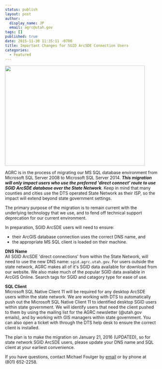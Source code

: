 ```yaml
---
status: publish
layout: post
author:
  display_name: JP
  email: agrc@utah.gov
tags: []
published: true
date: 2015-11-30 11:35:11 -0700
title: Important Changes for SGID ArcSDE Connection Users
categories:
  - Featured
---
```

<p><a href="{{ "/downloads/Screen-Shot-2015-11-30-at-11.14.14-AM1.png" | prepend: site.baseurl }}"><img src="{{ "/images/Screen-Shot-2015-11-30-at-11.14.14-AM1.png" | prepend: site.baseurl }}" alt="" title="Screen Shot 2015-11-30 at 11.14.14 AM" width="462" height="330" class="inline-text-right" /></a></p>
<p>AGRC is in the process of migrating our MS SQL database environment from Microsoft SQL Server 2008 to Microsoft SQL Server 2014.<em> <strong>This migration will only impact users who use the preferred 'direct connect' route to use SGID ArcSDE database over the State Network</strong></em>. Keep in mind that many counties and cities use the DTS operated State Network as their ISP, so the impact will extend beyond state government settings. </p>
<p>The primary purpose of the migration is to remain current with the underlying technology that we use, and to fend off technical support deprecation for our current environment. </p>
<p>In preparation, SGID ArcSDE users will need to ensure:</p>
<ul>
<li>their ArcGIS database connection uses the correct DNS name, and </li>
<li>the appropriate MS SQL client is loaded on their machine. </li>
</ul>
<p><strong>DNS Name</strong><br />
All SGID ArcSDE 'direct connections' from within the State Network, will need to use the new DNS name: <code>sgid.agrc.utah.gov</code>. For users outside the state network, AGRC makes all of it's SGID data available for download from our website. We also make much of the popular SGID data available in ArcGIS Online. Search tags for SGID and catagory type for ease of use.</p>
<p><strong>SQL Client</strong><br />
Microsoft SQL Native Client 11 will be required for any desktop ArcSDE users within the state network. We are working with DTS to automatically push out the Microsoft SQL Native Client 11 to identified desktop SGID users within state government. We will identify users that need the client pushed to them by using the mailing list for the AGRC newsletter (@utah.gov emails), and by working with GIS managers within state government.  You can also open a ticket with through the DTS help desk to ensure the correct client is installed. </p>
<p>The plan is to make the migration on January 21, 2016 (UPDATED), so for state network SGID ArcSDE users, please update your DNS name and SQL client at your earliest convenience. </p>
<p>If you have questions, contact Michael Foulger by <a href="mailto:michaelfoulger@utah.gov?subject=SGID ArcSDE Updates">email</a> or by phone at (801) 652-2258.</p>
